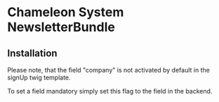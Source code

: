 Chameleon System NewsletterBundle
=================================

Installation
------------

Please note, that the field "company" is not activated by default in the signUp twig template.

To set a field mandatory simply set this flag to the field in the backend.